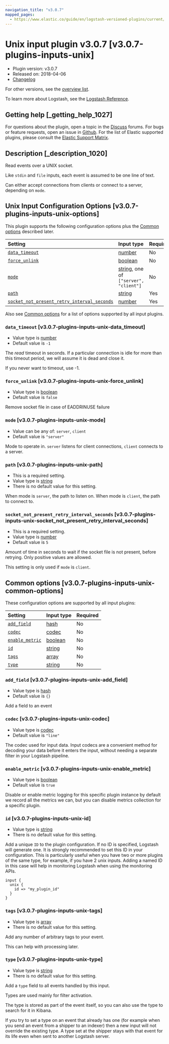 ```yaml
---
navigation_title: "v3.0.7"
mapped_pages:
  - https://www.elastic.co/guide/en/logstash-versioned-plugins/current/v3.0.7-plugins-inputs-unix.html
---
```


# Unix input plugin v3.0.7 [v3.0.7-plugins-inputs-unix]

* Plugin version: v3.0.7
* Released on: 2018-04-06
* [Changelog](https://github.com/logstash-plugins/logstash-input-unix/blob/v3.0.7/CHANGELOG.md)

For other versions, see the [overview list](input-unix-index.md).

To learn more about Logstash, see the [Logstash Reference](https://www.elastic.co/guide/en/logstash/current/index.html).

## Getting help [_getting_help_1027]

For questions about the plugin, open a topic in the [Discuss](http://discuss.elastic.co) forums. For bugs or feature requests, open an issue in [Github](https://github.com/logstash-plugins/logstash-input-unix). For the list of Elastic supported plugins, please consult the [Elastic Support Matrix](https://www.elastic.co/support/matrix#matrix_logstash_plugins).

## Description [_description_1020]

Read events over a UNIX socket.

Like `stdin` and `file` inputs, each event is assumed to be one line of text.

Can either accept connections from clients or connect to a server, depending on `mode`.

## Unix Input Configuration Options [v3.0.7-plugins-inputs-unix-options]

This plugin supports the following configuration options plus the [Common options](v3-0-7-plugins-inputs-unix.md#v3.0.7-plugins-inputs-unix-common-options) described later.

| Setting | Input type | Required |
| :- | :- | :- |
| [`data_timeout`](v3-0-7-plugins-inputs-unix.md#v3.0.7-plugins-inputs-unix-data_timeout) | [number](/lsr/value-types.md#number) | No |
| [`force_unlink`](v3-0-7-plugins-inputs-unix.md#v3.0.7-plugins-inputs-unix-force_unlink) | [boolean](/lsr/value-types.md#boolean) | No |
| [`mode`](v3-0-7-plugins-inputs-unix.md#v3.0.7-plugins-inputs-unix-mode) | [string](/lsr/value-types.md#string), one of `["server", "client"]` | No |
| [`path`](v3-0-7-plugins-inputs-unix.md#v3.0.7-plugins-inputs-unix-path) | [string](/lsr/value-types.md#string) | Yes |
| [`socket_not_present_retry_interval_seconds`](v3-0-7-plugins-inputs-unix.md#v3.0.7-plugins-inputs-unix-socket_not_present_retry_interval_seconds) | [number](/lsr/value-types.md#number) | Yes |

Also see [Common options](v3-0-7-plugins-inputs-unix.md#v3.0.7-plugins-inputs-unix-common-options) for a list of options supported by all input plugins.

### `data_timeout` [v3.0.7-plugins-inputs-unix-data_timeout]

* Value type is [number](/lsr/value-types.md#number)
* Default value is `-1`

The *read* timeout in seconds. If a particular connection is idle for more than this timeout period, we will assume it is dead and close it.

If you never want to timeout, use -1.

### `force_unlink` [v3.0.7-plugins-inputs-unix-force_unlink]

* Value type is [boolean](/lsr/value-types.md#boolean)
* Default value is `false`

Remove socket file in case of EADDRINUSE failure

### `mode` [v3.0.7-plugins-inputs-unix-mode]

* Value can be any of: `server`, `client`
* Default value is `"server"`

Mode to operate in. `server` listens for client connections, `client` connects to a server.

### `path` [v3.0.7-plugins-inputs-unix-path]

* This is a required setting.
* Value type is [string](/lsr/value-types.md#string)
* There is no default value for this setting.

When mode is `server`, the path to listen on. When mode is `client`, the path to connect to.

### `socket_not_present_retry_interval_seconds` [v3.0.7-plugins-inputs-unix-socket_not_present_retry_interval_seconds]

* This is a required setting.
* Value type is [number](/lsr/value-types.md#number)
* Default value is `5`

Amount of time in seconds to wait if the socket file is not present, before retrying. Only positive values are allowed.

This setting is only used if `mode` is `client`.

## Common options [v3.0.7-plugins-inputs-unix-common-options]

These configuration options are supported by all input plugins:

| Setting | Input type | Required |
| :- | :- | :- |
| [`add_field`](v3-0-7-plugins-inputs-unix.md#v3.0.7-plugins-inputs-unix-add_field) | [hash](/lsr/value-types.md#hash) | No |
| [`codec`](v3-0-7-plugins-inputs-unix.md#v3.0.7-plugins-inputs-unix-codec) | [codec](/lsr/value-types.md#codec) | No |
| [`enable_metric`](v3-0-7-plugins-inputs-unix.md#v3.0.7-plugins-inputs-unix-enable_metric) | [boolean](/lsr/value-types.md#boolean) | No |
| [`id`](v3-0-7-plugins-inputs-unix.md#v3.0.7-plugins-inputs-unix-id) | [string](/lsr/value-types.md#string) | No |
| [`tags`](v3-0-7-plugins-inputs-unix.md#v3.0.7-plugins-inputs-unix-tags) | [array](/lsr/value-types.md#array) | No |
| [`type`](v3-0-7-plugins-inputs-unix.md#v3.0.7-plugins-inputs-unix-type) | [string](/lsr/value-types.md#string) | No |

### `add_field` [v3.0.7-plugins-inputs-unix-add_field]

* Value type is [hash](/lsr/value-types.md#hash)
* Default value is `{}`

Add a field to an event

### `codec` [v3.0.7-plugins-inputs-unix-codec]

* Value type is [codec](/lsr/value-types.md#codec)
* Default value is `"line"`

The codec used for input data. Input codecs are a convenient method for decoding your data before it enters the input, without needing a separate filter in your Logstash pipeline.

### `enable_metric` [v3.0.7-plugins-inputs-unix-enable_metric]

* Value type is [boolean](/lsr/value-types.md#boolean)
* Default value is `true`

Disable or enable metric logging for this specific plugin instance by default we record all the metrics we can, but you can disable metrics collection for a specific plugin.

### `id` [v3.0.7-plugins-inputs-unix-id]

* Value type is [string](/lsr/value-types.md#string)
* There is no default value for this setting.

Add a unique `ID` to the plugin configuration. If no ID is specified, Logstash will generate one. It is strongly recommended to set this ID in your configuration. This is particularly useful when you have two or more plugins of the same type, for example, if you have 2 unix inputs. Adding a named ID in this case will help in monitoring Logstash when using the monitoring APIs.

```
input {
  unix {
    id => "my_plugin_id"
  }
}
```

### `tags` [v3.0.7-plugins-inputs-unix-tags]

* Value type is [array](/lsr/value-types.md#array)
* There is no default value for this setting.

Add any number of arbitrary tags to your event.

This can help with processing later.

### `type` [v3.0.7-plugins-inputs-unix-type]

* Value type is [string](/lsr/value-types.md#string)
* There is no default value for this setting.

Add a `type` field to all events handled by this input.

Types are used mainly for filter activation.

The type is stored as part of the event itself, so you can also use the type to search for it in Kibana.

If you try to set a type on an event that already has one (for example when you send an event from a shipper to an indexer) then a new input will not override the existing type. A type set at the shipper stays with that event for its life even when sent to another Logstash server.

